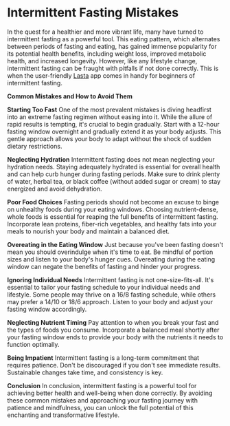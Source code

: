 # Intermittent Fasting Mistakes

In the quest for a healthier and more vibrant life, many have turned to intermittent fasting as a powerful tool. This eating pattern, which alternates between periods of fasting and eating, has gained immense popularity for its potential health benefits, including weight loss, improved metabolic health, and increased longevity. However, like any lifestyle change, intermittent fasting can be fraught with pitfalls if not done correctly. This is when the user-friendly [Lasta](https://lasta.app/) app comes in handy for beginners of intermittent fasting.

**Common Mistakes and How to Avoid Them**

**Starting Too Fast**
One of the most prevalent mistakes is diving headfirst into an extreme fasting regimen without easing into it. While the allure of rapid results is tempting, it's crucial to begin gradually. Start with a 12-hour fasting window overnight and gradually extend it as your body adjusts. This gentle approach allows your body to adapt without the shock of sudden dietary restrictions.

**Neglecting Hydration**
Intermittent fasting does not mean neglecting your hydration needs. Staying adequately hydrated is essential for overall health and can help curb hunger during fasting periods. Make sure to drink plenty of water, herbal tea, or black coffee (without added sugar or cream) to stay energized and avoid dehydration. 

**Poor Food Choices**
Fasting periods should not become an excuse to binge on unhealthy foods during your eating windows. Choosing nutrient-dense, whole foods is essential for reaping the full benefits of intermittent fasting. Incorporate lean proteins, fiber-rich vegetables, and healthy fats into your meals to nourish your body and maintain a balanced diet.

**Overeating in the Eating Window**
Just because you've been fasting doesn't mean you should overindulge when it's time to eat. Be mindful of portion sizes and listen to your body's hunger cues. Overeating during the eating window can negate the benefits of fasting and hinder your progress.

**Ignoring Individual Needs**
Intermittent fasting is not one-size-fits-all. It's essential to tailor your fasting schedule to your individual needs and lifestyle. Some people may thrive on a 16/8 fasting schedule, while others may prefer a 14/10 or 18/6 approach. Listen to your body and adjust your fasting window accordingly.

**Neglecting Nutrient Timing**
Pay attention to when you break your fast and the types of foods you consume. Incorporate a balanced meal shortly after your fasting window ends to provide your body with the nutrients it needs to function optimally.

**Being Impatient**
Intermittent fasting is a long-term commitment that requires patience. Don't be discouraged if you don't see immediate results. Sustainable changes take time, and consistency is key.

**Conclusion**
In conclusion, intermittent fasting is a powerful tool for achieving better health and well-being when done correctly. By avoiding these common mistakes and approaching your fasting journey with patience and mindfulness, you can unlock the full potential of this enchanting and transformative lifestyle. 

  

